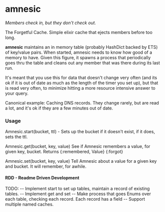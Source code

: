 **amnesic**
=======
_Members check in, but they don't check out._

The Forgetful Cache.  Simple elixir cache that ejects members before too long.

**amnesic** maintains an in memory table (probably HashDict backed by ETS) of key/value pairs. 
When started, amnesic needs to know how good of a memory to have. Given this figure, it 
spawns a process that periodically goes thru the table and cleans out any member that 
was there during its last run. 

It's meant that you use this for data that doesn't change very often (and its ok if it is out 
of date as much as the length of the timer you set up), but that is read very often, to 
minimize hitting a more resource intensive answer to your query.  

Canonical example: Caching DNS records.  They change rarely, but are read a lot, and it's ok if
they are a few minutes out of date.

### Usage

Amnesic.start(bucket, ttl) - Sets up the bucket if it doesn't exist, if it does, sets the ttl.

Amnesic.get(bucket, key, value) 
	See if Amnesic remembers a value, for given key, bucket. 
	Returns 
		{:remembered, Value}
		{:forgot}

Amnesic.set(bucket, key, value)
	Tell Amnesic about a value for a given key and bucket.
	It will remember, for awhile.
	


#### RDD - Readme Driven Development

TODO:
-- Implement start to set up tables, maintain a record of existing tables.
-- Implement get and set
-- Make process that goes Enums over each table, checking each record. Each record has a field
-- Support multiple named caches.
